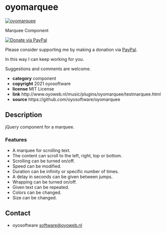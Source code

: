 # oyomarquee
<a href="http://oyoweb.nl/music/plugins/oyomarquee/testmarquee.html" target="_blank">
  <img src="http://oyoweb.nl/music/plugins/oyomarquee/oyomarquee.jpg" alt="oyomarquee">
</a>
<p>Marquee Component</p>
<a href="https://www.paypal.com/cgi-bin/webscr?cmd=_donations&amp;currency_code=EUR&amp;business=code@oyosoftware.nl&amp;item_name=donation%20for%20oyomarquee" rel="nofollow">
  <img src="https://www.paypalobjects.com/en_US/i/btn/btn_donate_LG.gif" alt="Donate via PayPal" style="max-width: 100%;vertical-align: top">
</a>
<div>
<p style="max-width: 100%;vertical-align: middle">Please consider supporting me by making a donation via <a href="https://www.paypal.com/cgi-bin/webscr?cmd=_donations&amp;currency_code=EUR&amp;business=code@oyosoftware.nl&amp;item_name=donation%20for%20oyomarquee" rel="nofollow">PayPal</a>.</p>
<p>In this way I can keep working for you.</p>
<p>Suggestions and comments are welcome.</p>
</div>
<ul>
  <li><strong>category</strong> component</li>
  <li><strong>copyright</strong> 2021 oyosoftware </li>
  <li><strong>license</strong> MIT License</li>
  <li><strong>link</strong> http://www.oyoweb.nl/music/plugins/oyomarquee/testmarquee.html</li>
  <li><strong>source</strong> https://github.com/oyosoftware/oyomarquee</li>
</ul>
<h2>Description</h2>
<p>jQuery component for a marquee.</p>
<h3>Features</h3>
<ul>
  <li>A marquee for scrolling text.</li>
  <li>The content can scroll to the left, right, top or bottom.</li>  
  <li>Scrolling can be turned on/off.</li>
  <li>Speed can be modified.</li>
  <li>Duration can be infinity or specific number of times.</li>
  <li>A delay in seconds can be given between jumps.</li>
  <li>Wrapping can be turned on/off.</li>
  <li>Given text can be repeated.</li>
  <li>Colors can be changed.</li>
  <li>Size can be changed.</li>
</ul>
<h2>Contact</h2>
<ul>
<li>oyosoftware <a href="mailto:software@oyoweb.nl">software@oyoweb.nl</a></li>
</ul>
